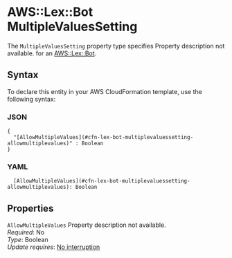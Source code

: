 # AWS::Lex::Bot MultipleValuesSetting<a name="aws-properties-lex-bot-multiplevaluessetting"></a>

<a name="aws-properties-lex-bot-multiplevaluessetting-description"></a>The `MultipleValuesSetting` property type specifies Property description not available\. for an [AWS::Lex::Bot](aws-resource-lex-bot.md)\.

## Syntax<a name="aws-properties-lex-bot-multiplevaluessetting-syntax"></a>

To declare this entity in your AWS CloudFormation template, use the following syntax:

### JSON<a name="aws-properties-lex-bot-multiplevaluessetting-syntax.json"></a>

```
{
  "[AllowMultipleValues](#cfn-lex-bot-multiplevaluessetting-allowmultiplevalues)" : Boolean
}
```

### YAML<a name="aws-properties-lex-bot-multiplevaluessetting-syntax.yaml"></a>

```
  [AllowMultipleValues](#cfn-lex-bot-multiplevaluessetting-allowmultiplevalues): Boolean
```

## Properties<a name="aws-properties-lex-bot-multiplevaluessetting-properties"></a>

`AllowMultipleValues`  <a name="cfn-lex-bot-multiplevaluessetting-allowmultiplevalues"></a>
Property description not available\.  
*Required*: No  
*Type*: Boolean  
*Update requires*: [No interruption](https://docs.aws.amazon.com/AWSCloudFormation/latest/UserGuide/using-cfn-updating-stacks-update-behaviors.html#update-no-interrupt)